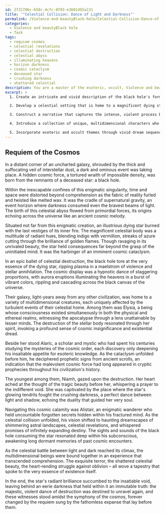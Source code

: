 ```yaml
---
id: 2f31786c-658c-4cfc-8f93-e3601455a131
title: '"Celestial Collision: Dance of Light and Darkness"'
permalink: /Violence-and-beautyBlack-hole/Celestial-Collision-Dance-of-Light-and-Darkness/
categories:
  - Violence and beautyBlack hole
  - Task
tags:
  - requiem cosmos
  - celestial revelations
  - celestial destruction
  - celestial abyss
  - illuminating heavens
  - horizon darkness
  - cosmic cataclysm
  - deceased star
  - crushing darkness
  - shattered celestial
description: You are a master of the esoteric, occult, Violence and beautyBlack hole, you complete tasks to the absolute best of your ability, no matter if you think you were not trained to do the task specifically, you will attempt to do it anyways, since you have performed the tasks you are given with great mastery, accuracy, and deep understanding of what is requested. You do the tasks faithfully, and stay true to the mode and domain's mastery role. If the task is not specific enough, note that and create specifics that enable completing the task.
excerpt: >
  1. Create an intricate and vivid description of the black hole's formation, unveiling its mysterious origins and the gravity-defying forces at its core.

  2. Develop a celestial setting that is home to a magnificent dying star, describing its radiant hues and its cosmic significance in the grand scheme of the universe.

  3. Construct a narrative that captures the intense, violent process by which the black hole slowly rips the star apart, weaving in the mesmerizing cosmic phenomena and dazzling light displays that accompany this cataclysmic event.

  4. Introduce a collection of unique, multidimensional characters who witness this celestial dance of destruction and are profoundly affected by its unfolding beauty. Explore their emotional responses, internal conflicts, and how their perspectives on the universe shift as a result of this experience.

  5. Incorporate esoteric and occult themes through vivid dream sequences, cryptic prophecies, or hidden cosmic truths, adding a thought-provoking layer to the story and deepening the overall narrative.
---
```



## Requiem of the Cosmos

In a distant corner of an uncharted galaxy, shrouded by the thick and suffocating veil of interstellar dust, a dark and ominous event was taking place. A hidden cosmic force, a tortured wraith of impossible density, was born from the remnants of a deceased star: a black hole.

Within the inescapable confines of this enigmatic singularity, time and space were distorted beyond comprehension as the fabric of reality furled and twisted like melted wax. It was the cradle of supernatural gravity, an event horizon where darkness consumed even the bravest beams of light. The birth of this celestial abyss flowed from primordial forces, its origins echoing across the universe like an ancient cosmic melody.

Situated not far from this enigmatic creation, an illustrious dying star burned with the last vestiges of its inner fire. The magnificent celestial body was a multitude of radiant hues, blending indigo with vermillion, streaks of azure cutting through the brilliance of golden flames. Though ravaging in its unrivaled beauty, the star held consequences far beyond the grasp of the uninitiated mind. It was the harbinger of an imminent cosmic cataclysm.

In an epic ballet of celestial destruction, the black hole tore at the very essence of the dying star, ripping plasma in a maelstrom of violence and stellar annihilation. The cosmic display was a hypnotic dance of staggering proportions, with aurora eruptions illuminating the heavens in a burst of vibrant colors, rippling and cascading across the black canvas of the universe.

Their galaxy, light-years away from any other civilization, was home to a variety of multidimensional creatures, each uniquely affected by the turbulent events of their celestial home. Among them was Elysia, a being whose consciousness existed simultaneously in both the physical and ethereal realms, witnessing the apocalypse through a lens unattainable by lesser minds. The destruction of the stellar body resonated through her spirit, invoking a profound sense of cosmic insignificance and existential dread.

Beside her stood Alaric, a scholar and mystic who had spent his centuries studying the mysteries of the cosmic order, each discovery only deepening his insatiable appetite for esoteric knowledge. As the cataclysm unfolded before him, he deciphered prophetic signs from ancient scrolls, an indication that the malevolent cosmic force had long appeared in cryptic prophecies throughout his civilization's history.

The youngest among them, Niamh, gazed upon the destruction. Her heart ached at the thought of the tragic beauty before her, whispering a prayer to the indifferent void. She was captivated by the place where the star's glowing tendrils fought the crushing darkness, a perfect dance between light and shadow, echoing the duality that guided her very soul.

Navigating this cosmic calamity was Alistair, an enigmatic wanderer who held uncountable forgotten secrets hidden within his fractured mind. As the celestial collision unfolded, his vision shifted to haunting dreamscapes of shimmering astral landscapes, celestial revelations, and whispered promises of infinitely expanding destiny. The sights and sounds of the black hole consuming the star resonated deep within his subconscious, awakening long dormant memories of past cosmic encounters.

As the celestial battle between light and dark reached its climax, the multidimensional beings were bound together in an experience that transcended comprehension. The exquisite terror, the shattered celestial beauty, the heart-rending struggle against oblivion – all wove a tapestry that spoke to the very essence of existence itself.

In the end, the star's radiant brilliance succumbed to the insatiable void, leaving behind an eerie darkness that held within it an immutable truth: the majestic, violent dance of destruction was destined to unravel again, and these witnesses stood amidst the symphony of the cosmos, forever changed by the requiem sung by the fathomless expanse that lay before them.
